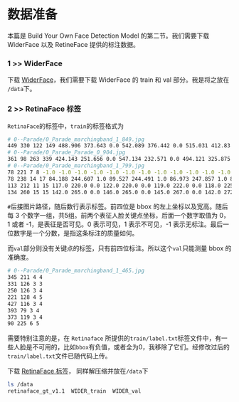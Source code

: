 # 数据准备

本篇是 Build Your Own Face Detection Model 的第二节。我们需要下载 WiderFace 以及 RetineFace 提供的标注数据。


### 1 >> WiderFace

下载 [WiderFace](http://shuoyang1213.me/WIDERFACE/index.html)，我们需要下载 WiderFace 的 train 和 val 部分。我是将之放在 `/data`下。

### 2 >> RetinaFace 标签

`RetinaFace`的标签中，`train`的标签格式为

```sh
# 0--Parade/0_Parade_marchingband_1_849.jpg
449 330 122 149 488.906 373.643 0.0 542.089 376.442 0.0 515.031 412.83 0.0 485.174 425.893 0.0 538.357 431.491 0.0 0.82
# 0--Parade/0_Parade_Parade_0_904.jpg
361 98 263 339 424.143 251.656 0.0 547.134 232.571 0.0 494.121 325.875 0.0 453.83 368.286 0.0 561.978 342.839 0.0 0.89
# 0--Parade/0_Parade_marchingband_1_799.jpg
78 221 7 8 -1.0 -1.0 -1.0 -1.0 -1.0 -1.0 -1.0 -1.0 -1.0 -1.0 -1.0 -1.0 -1.0 -1.0 -1.0 0.2
78 238 14 17 84.188 244.607 1.0 89.527 244.491 1.0 86.973 247.857 1.0 85.116 250.643 1.0 88.482 250.643 1.0 0.36
113 212 11 15 117.0 220.0 0.0 122.0 220.0 0.0 119.0 222.0 0.0 118.0 225.0 0.0 122.0 225.0 0.0 0.3
134 260 15 15 142.0 265.0 0.0 146.0 265.0 0.0 145.0 267.0 0.0 142.0 272.0 0.0 146.0 271.0 0.0 0.24
```
`#`后接图片路径，随后数行表示标签。前四位是 bbox 的左上坐标以及宽高。随后每 3 个数字一组，共5组。前两个表征人脸关键点坐标，后面一个数字取值为 0，1 或者 -1，是表征是否可见。0 表示可见，1 表示不可见，-1 表示无标注。最后一位数字是一个分数，是指这条标注的质量如何。

而`val`部分则没有关键点的标签，只有前四位标注。所以这个`val`只能测量 bbox 的准确度。

```sh
# 0--Parade/0_Parade_marchingband_1_465.jpg
345 211 4 4
331 126 3 3
250 126 3 4
221 128 4 5
427 116 3 4
393 79 3 4
373 119 3 4
90 225 6 5
```

需要特别注意的是，在 `Retinaface` 所提供的`train/label.txt`标签文件中，有一些人脸是不可用的，比如`bbox`有负值，或者全为0，我移除了它们。经修改过后的`train/label.txt`文件已随代码上传。

下载 [RetinaFace 标签](https://pan.baidu.com/s/1Laby0EctfuJGgGMgRRgykA)， 同样解压缩并放在`/data`下

```sh
ls /data
retinaface_gt_v1.1  WIDER_train  WIDER_val
```
